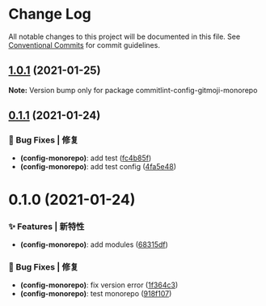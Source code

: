 # Change Log

All notable changes to this project will be documented in this file.
See [Conventional Commits](https://conventionalcommits.org) for commit guidelines.

## [1.0.1](https://github.com/arvinxx/commit-gitmoji/compare/commitlint-config-gitmoji-monorepo@0.1.1...commitlint-config-gitmoji-monorepo@1.0.1) (2021-01-25)

**Note:** Version bump only for package commitlint-config-gitmoji-monorepo





## [0.1.1](https://github.com/arvinxx/commit-gitmoji/compare/commitlint-config-gitmoji-monorepo@0.1.0...commitlint-config-gitmoji-monorepo@0.1.1) (2021-01-24)


### 🐛 Bug Fixes | 修复

* **(config-monorepo)**: add test ([fc4b85f](https://github.com/arvinxx/commit-gitmoji/commit/fc4b85f))
* **(config-monorepo)**: add test config ([4fa5e48](https://github.com/arvinxx/commit-gitmoji/commit/4fa5e48))





# 0.1.0 (2021-01-24)


### ✨ Features | 新特性

* **(config-monorepo)**: add modules ([68315df](https://github.com/arvinxx/commit-gitmoji/commit/68315df))


### 🐛 Bug Fixes | 修复

* **(config-monorepo)**: fix version error ([1f364c3](https://github.com/arvinxx/commit-gitmoji/commit/1f364c3))
* **(config-monorepo)**: test monorepo ([918f107](https://github.com/arvinxx/commit-gitmoji/commit/918f107))

